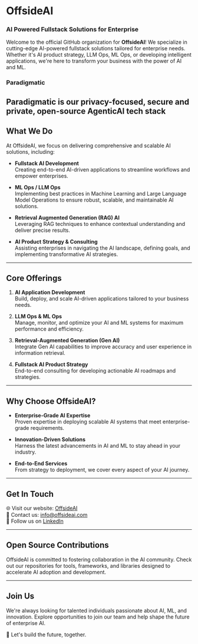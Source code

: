 # OffsideAI

### **AI Powered Fullstack Solutions for Enterprise**

Welcome to the official GitHub organization for **OffsideAI**! We specialize in cutting-edge AI-powered fullstack solutions tailored for enterprise needs. Whether it's AI product strategy, LLM Ops, ML Ops, or developing intelligent applications, we're here to transform your business with the power of AI and ML.


### Paradigmatic

Paradigmatic is our privacy-focused, secure and private, open-source AgenticAI tech stack
---

## **What We Do**

At OffsideAI, we focus on delivering comprehensive and scalable AI solutions, including:

- **Fullstack AI Development**  
  Creating end-to-end AI-driven applications to streamline workflows and empower enterprises.

- **ML Ops / LLM Ops**  
  Implementing best practices in Machine Learning and Large Language Model Operations to ensure robust, scalable, and maintainable AI solutions.

- **Retrieval Augmented Generation (RAG) AI**  
  Leveraging RAG techniques to enhance contextual understanding and deliver precise results.

- **AI Product Strategy & Consulting**  
  Assisting enterprises in navigating the AI landscape, defining goals, and implementing transformative AI strategies.

---

## **Core Offerings**

1. **AI Application Development**  
   Build, deploy, and scale AI-driven applications tailored to your business needs.

2. **LLM Ops & ML Ops**  
   Manage, monitor, and optimize your AI and ML systems for maximum performance and efficiency.

3. **Retrieval-Augmented Generation (Gen AI)**  
   Integrate Gen AI capabilities to improve accuracy and user experience in information retrieval.

4. **Fullstack AI Product Strategy**  
   End-to-end consulting for developing actionable AI roadmaps and strategies.

---

## **Why Choose OffsideAI?**

- **Enterprise-Grade AI Expertise**  
  Proven expertise in deploying scalable AI systems that meet enterprise-grade requirements.

- **Innovation-Driven Solutions**  
  Harness the latest advancements in AI and ML to stay ahead in your industry.

- **End-to-End Services**  
  From strategy to deployment, we cover every aspect of your AI journey.

---

## **Get In Touch**

🌐 Visit our website: [OffsideAI](https://www.offsideai.com)  
📧 Contact us: [info@offsideai.com](mailto:info@offsideai.com)  
🤝 Follow us on [LinkedIn](https://www.linkedin.com/company/offsideai)  

---

## **Open Source Contributions**

OffsideAI is committed to fostering collaboration in the AI community. Check out our repositories for tools, frameworks, and libraries designed to accelerate AI adoption and development.  

---

## **Join Us**

We're always looking for talented individuals passionate about AI, ML, and innovation. Explore opportunities to join our team and help shape the future of enterprise AI.

🚀 Let's build the future, together.


